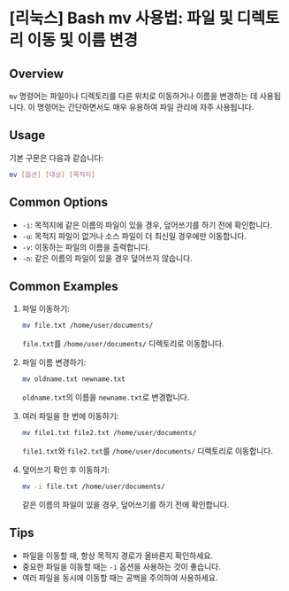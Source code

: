 # [리눅스] Bash mv 사용법: 파일 및 디렉토리 이동 및 이름 변경

## Overview
`mv` 명령어는 파일이나 디렉토리를 다른 위치로 이동하거나 이름을 변경하는 데 사용됩니다. 이 명령어는 간단하면서도 매우 유용하여 파일 관리에 자주 사용됩니다.

## Usage
기본 구문은 다음과 같습니다:

```bash
mv [옵션] [대상] [목적지]
```

## Common Options
- `-i`: 목적지에 같은 이름의 파일이 있을 경우, 덮어쓰기를 하기 전에 확인합니다.
- `-u`: 목적지 파일이 없거나 소스 파일이 더 최신일 경우에만 이동합니다.
- `-v`: 이동하는 파일의 이름을 출력합니다.
- `-n`: 같은 이름의 파일이 있을 경우 덮어쓰지 않습니다.

## Common Examples
1. 파일 이동하기:
   ```bash
   mv file.txt /home/user/documents/
   ```
   `file.txt`를 `/home/user/documents/` 디렉토리로 이동합니다.

2. 파일 이름 변경하기:
   ```bash
   mv oldname.txt newname.txt
   ```
   `oldname.txt`의 이름을 `newname.txt`로 변경합니다.

3. 여러 파일을 한 번에 이동하기:
   ```bash
   mv file1.txt file2.txt /home/user/documents/
   ```
   `file1.txt`와 `file2.txt`를 `/home/user/documents/` 디렉토리로 이동합니다.

4. 덮어쓰기 확인 후 이동하기:
   ```bash
   mv -i file.txt /home/user/documents/
   ```
   같은 이름의 파일이 있을 경우, 덮어쓰기를 하기 전에 확인합니다.

## Tips
- 파일을 이동할 때, 항상 목적지 경로가 올바른지 확인하세요.
- 중요한 파일을 이동할 때는 `-i` 옵션을 사용하는 것이 좋습니다.
- 여러 파일을 동시에 이동할 때는 공백을 주의하여 사용하세요.